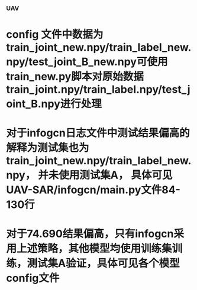 ### UAV

# config 文件中数据为train_joint_new.npy/train_label_new.npy/test_joint_B_new.npy可使用train_new.py脚本对原始数据train_joint.npy/train_label.npy/test_joint_B.npy进行处理

# 对于infogcn日志文件中测试结果偏高的解释为测试集也为train_joint_new.npy/train_label_new.npy， 并未使用测试集A， 具体可见UAV-SAR/infogcn/main.py文件84-130行
# 对于74.690结果偏高，只有infogcn采用上述策略，其他模型均使用训练集训练，测试集A验证，具体可见各个模型config文件
